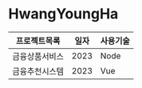 # HwangYoungHa
 
프로젝트목록 | 일자 | 사용기술 
--------------|-----|--------
금융상품서비스 | 2023 | Node
금융추천시스템 | 2023 | Vue
